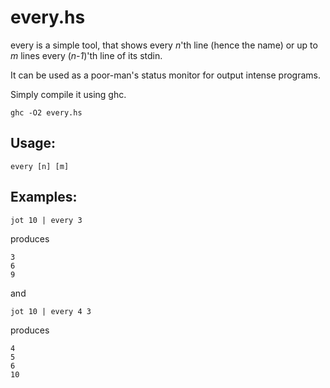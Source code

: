 # every.hs

every is a simple tool, that shows every *n*'th line (hence the name) or up to *m* lines every (*n-1*)'th line of its stdin.

It can be used as a poor-man's status monitor for output intense programs.

Simply compile it using ghc.

    ghc -O2 every.hs

## Usage:

    every [n] [m]


## Examples:

```
jot 10 | every 3
``` 

produces

```
3
6
9
``` 

and

```
jot 10 | every 4 3
``` 

produces

```
4
5
6
10
```
